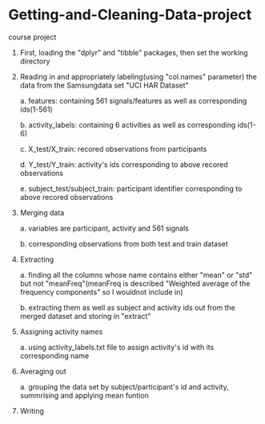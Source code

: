 # Getting-and-Cleaning-Data-project
course project
1.  First, loading the "dplyr" and "tibble" packages, then set the working directory

2.  Reading in and appropriately labeling(using "col.names" parameter) the data from the Samsungdata set "UCI HAR Dataset"

    a. features: containing 561 signals/features as well as corresponding ids(1-561)

    b. activity_labels: containing 6 activities as well as corresponding ids(1-6)

    c. X_test/X_train: recored observations from participants

    d. Y_test/Y_train: activity's ids corresponding to above recored observations

    e. subject_test/subject_train: participant identifier corresponding to above recored observations

3.  Merging data

    a. variables are participant, activity and 561 signals

    b. corresponding observations from both test and train dataset

4.  Extracting

    a. finding all the columns whose name contains either "mean" or "std" but not "meanFreq"(meanFreq is described "Weighted average of          the frequency components" so I wouldnot include in)

    b. extracting them as well as subject and activity ids out from the merged dataset and storing in "extract"

5.  Assigning activity names

    a. using activity_labels.txt file to assign activity's id with its corresponding name

6.  Averaging out

    a. grouping the data set by subject/participant's id and activity, summrising and applying mean funtion 

7.  Writing
